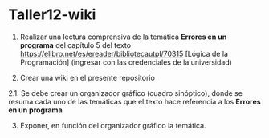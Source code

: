 # Taller12-wiki

1. Realizar una lectura comprensiva de la temática **Errores en un programa** del capítulo 5 del texto https://elibro.net/es/ereader/bibliotecautpl/70315 [Lógica de la Programación] (ingresar con las credenciales de la universidad)

2. Crear una wiki en el presente repositorio

2.1. Se debe crear un organizador gráfico (cuadro sinóptico), donde se resuma cada uno de las temáticas que el texto hace referencia a los **Errores en un programa**

3. Exponer, en función del organizador gráfico la temática.

